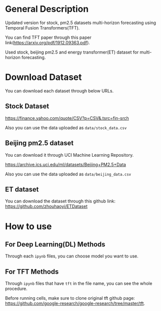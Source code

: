 # General Description

Updated version for stock, pm2.5 datasets multi-horizon forecasting using Temporal Fusion Transformers(TFT).

You can find TFT paper through this paper link(https://arxiv.org/pdf/1912.09363.pdf).

Used stock, beijing pm2.5 and energy transformer(ET) dataset for multi-horizon forecasting.

# Download Dataset

You can download each dataset through below URLs.

## Stock Dataset
https://finance.yahoo.com/quote/CSV?p=CSV&.tsrc=fin-srch

Also you can use the data uploaded as `data/stock_data.csv`

## Beijing pm2.5 dataset
You can download it through UCI Machine Learning Repository.

https://archive.ics.uci.edu/ml/datasets/Beijing+PM2.5+Data

Also you can use the data uploaded as `data/beijing_data.csv`

## ET dataset

You can download the dataset through this github link: https://github.com/zhouhaoyi/ETDataset

# How to use
## For Deep Learning(DL) Methods
Through each `ipynb` files, you can choose model you want to use. 

## For TFT Methods
Through `ipynb` files that have `tft` in the file name, you can see the whole procedure. 

Before running cells, make sure to clone original tft github page: https://github.com/google-research/google-research/tree/master/tft. 
